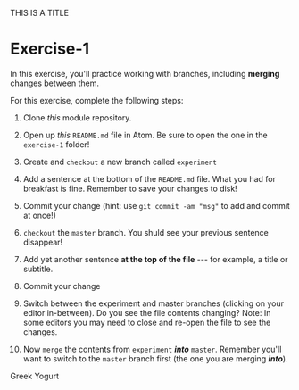 THIS IS A TITLE
# Exercise-1
In this exercise, you'll practice working with branches, including **merging** changes between them.

For this exercise, complete the following steps:

1. Clone _this_ module repository.

2. Open up _this_ `README.md` file in Atom. Be sure to open the one in the `exercise-1` folder!

3. Create and `checkout` a new branch called `experiment`

4. Add a sentence at the bottom of the `README.md` file. What you had for breakfast is fine. Remember to save your changes to disk!

5. Commit your change (hint: use `git commit -am "msg"` to add and commit at once!)

6. `checkout` the `master` branch. You shuld see your previous sentence disappear!

7. Add yet another sentence **at the top of the file** --- for example, a title or subtitle.

8. Commit your change

9. Switch between the experiment and master branches (clicking on your editor in-between). Do you see the file contents changing? Note: In some editors you may need to close and re-open the file to see the changes.

10. Now `merge` the contents from `experiment` ___into___ `master`. Remember you'll want to switch to the `master` branch first (the one you are merging ___into___).

Greek Yogurt
